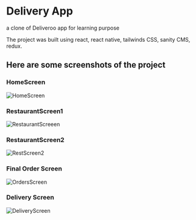# Delivery App

a clone of Deliveroo app for learning purpose

The project was built using react, react native, tailwinds CSS, sanity CMS, redux.

## Here are some screenshots of the project

### HomeScreen
![HomeScreen](https://user-images.githubusercontent.com/86849427/213847898-2e61c9be-1db4-4deb-aa13-f115d254f147.jpg)

### RestaurantScreen1
![RestaurantScreeen](https://user-images.githubusercontent.com/86849427/213847904-828b1be7-b832-45cb-8fba-8b7fe30cbcd8.jpg)

### RestaurantScreen2
![RestScreen2](https://user-images.githubusercontent.com/86849427/213847908-3fc6ba85-6f47-49e0-9769-384d1b005cf5.jpg)

### Final Order Screen
![OrdersScreen](https://user-images.githubusercontent.com/86849427/213847912-bd10e959-22d0-4fda-a30e-203e70af142d.jpg)

### Delivery Screen
![DeliveryScreen](https://user-images.githubusercontent.com/86849427/213847918-9b35edcf-169f-41c9-9e6d-b0c951fadb47.jpg)
